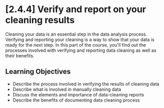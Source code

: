 # [2.4.4] Verify and report on your cleaning results
Cleaning your data is an essential step in the data analysis process. Verifying and reporting your cleaning is a way to show that your data is ready for the next step. In this part of the course, you'll find out the processes involved with verifying and reporting data cleaning as well as their benefits.
## Learning Objectives
- Describe the process involved in verifying the results of cleaning data
- Describe what is involved in manually cleaning data
- Discuss the elements and importance of data-cleaning reports
- Describe the benefits of documenting data cleaning process